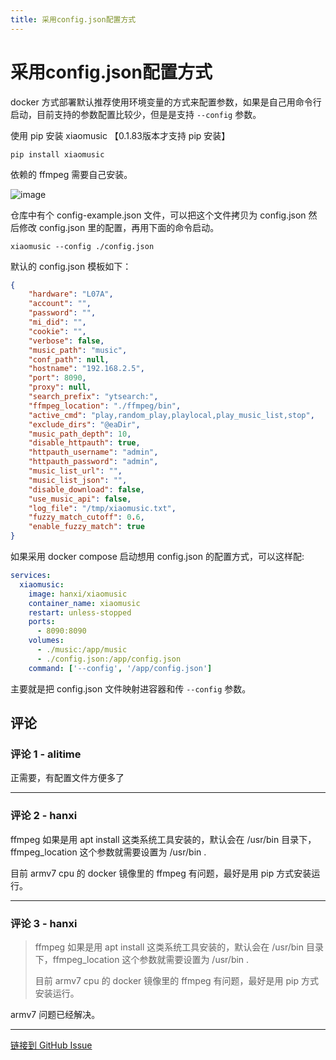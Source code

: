 ```yaml
---
title: 采用config.json配置方式
---
```


# 采用config.json配置方式

docker 方式部署默认推荐使用环境变量的方式来配置参数，如果是自己用命令行启动，目前支持的参数配置比较少，但是是支持 `--config` 参数。

使用 pip 安装 xiaomusic 【0.1.83版本才支持 pip 安装】

```shell
pip install xiaomusic
```

依赖的 ffmpeg 需要自己安装。

![image](https://gproxy.hanxi.cc/proxy/hanxi/xiaomusic/assets/1185757/6912e3ec-c42f-42de-b027-a296f5a26ba1)

仓库中有个 config-example.json 文件，可以把这个文件拷贝为 config.json 然后修改 config.json 里的配置，再用下面的命令启动。

```shell
xiaomusic --config ./config.json
```

默认的 config.json 模板如下：

```json
{
    "hardware": "L07A",
    "account": "",
    "password": "",
    "mi_did": "",
    "cookie": "",
    "verbose": false,
    "music_path": "music",
    "conf_path": null,
    "hostname": "192.168.2.5",
    "port": 8090,
    "proxy": null,
    "search_prefix": "ytsearch:",
    "ffmpeg_location": "./ffmpeg/bin",
    "active_cmd": "play,random_play,playlocal,play_music_list,stop",
    "exclude_dirs": "@eaDir",
    "music_path_depth": 10,
    "disable_httpauth": true,
    "httpauth_username": "admin",
    "httpauth_password": "admin",
    "music_list_url": "",
    "music_list_json": "",
    "disable_download": false,
    "use_music_api": false,
    "log_file": "/tmp/xiaomusic.txt",
    "fuzzy_match_cutoff": 0.6,
    "enable_fuzzy_match": true
}
```

如果采用 docker compose 启动想用 config.json 的配置方式，可以这样配: 

```yaml
services:
  xiaomusic:
    image: hanxi/xiaomusic
    container_name: xiaomusic
    restart: unless-stopped
    ports:
      - 8090:8090
    volumes:
      - ./music:/app/music
      - ./config.json:/app/config.json
    command: ['--config', '/app/config.json']
```
主要就是把 config.json 文件映射进容器和传 `--config` 参数。

## 评论


### 评论 1 - alitime

正需要，有配置文件方便多了

---

### 评论 2 - hanxi

ffmpeg 如果是用 apt install 这类系统工具安装的，默认会在 /usr/bin 目录下，ffmpeg_location 这个参数就需要设置为 /usr/bin .

目前 armv7 cpu 的 docker 镜像里的 ffmpeg 有问题，最好是用 pip 方式安装运行。

---

### 评论 3 - hanxi

> ffmpeg 如果是用 apt install 这类系统工具安装的，默认会在 /usr/bin 目录下，ffmpeg_location 这个参数就需要设置为 /usr/bin .
> 
> 目前 armv7 cpu 的 docker 镜像里的 ffmpeg 有问题，最好是用 pip 方式安装运行。

armv7 问题已经解决。

---
[链接到 GitHub Issue](https://github.com/hanxi/xiaomusic/issues/94)
